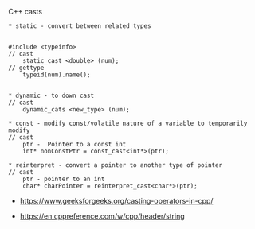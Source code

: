 
C++ casts

	* static - convert between related types


	#include <typeinfo>
	// cast
		static_cast <double> (num);
	// gettype
		typeid(num).name();


	* dynamic - to down cast
	// cast
		dynamic_cats <new_type> (num);

	* const - modify const/volatile nature of a variable to temporarily modify
	// cast
		ptr -  Pointer to a const int
		int* nonConstPtr = const_cast<int*>(ptr);

	* reinterpret - convert a pointer to another type of pointer
	// cast
		ptr - pointer to an int
		char* charPointer = reinterpret_cast<char*>(ptr);


* https://www.geeksforgeeks.org/casting-operators-in-cpp/

* https://en.cppreference.com/w/cpp/header/string